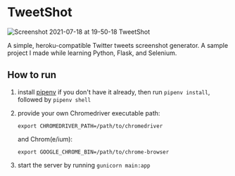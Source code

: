 # TweetShot

![Screenshot 2021-07-18 at 19-50-18 TweetShot](https://user-images.githubusercontent.com/73049418/126067815-a7cc9091-8b2f-4a0b-bbf3-a404a31752ff.png)

A simple, heroku-compatible Twitter tweets screenshot generator. A sample project I made while learning Python, Flask, and Selenium.

## How to run

1. install [pipenv](https://pipenv.pypa.io/en/latest/) if you don't have it already, then run `pipenv install`, followed by `pipenv shell`
   
2. provide your own Chromedriver executable path:

   ```
   export CHROMEDRIVER_PATH=/path/to/chromedriver
   ```

   and Chrom(e/ium):
   ```
   export GOOGLE_CHROME_BIN=/path/to/chrome-browser
   ```

3. start the server by running `gunicorn main:app`
